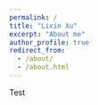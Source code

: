 ```yaml
---
permalink: /
title: "Lixin Xu"
excerpt: "About me"
author_profile: true
redirect_from: 
  - /about/
  - /about.html
---
```


Test

